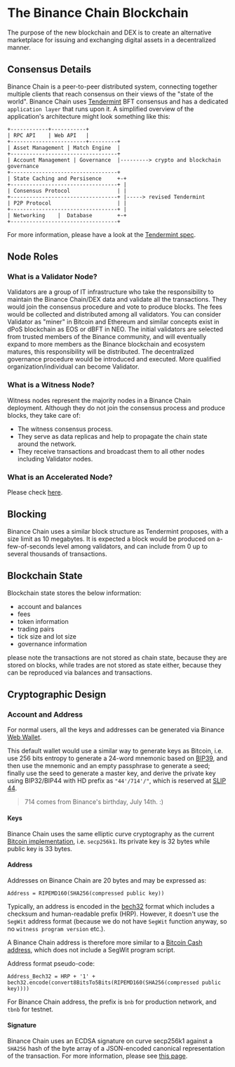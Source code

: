 # The Binance Chain Blockchain

The purpose of the new blockchain and DEX is to create an alternative marketplace for issuing and exchanging digital assets in a decentralized manner.

## Consensus Details

Binance Chain is a peer-to-peer distributed system, connecting together multiple clients that reach consensus on their views of the "state of the world". Binance Chain uses [Tendermint](https://github.com/tendermint/tendermint) BFT consensus and has a dedicated `application layer` that runs upon it. A simplified overview of the application's architecture might look something like this:

```
+------------+-----------+
| RPC API    | Web API   |
+------------------------+---------+
| Asset Management | Match Engine  |
+----------------------------------+
| Account Management | Governance  |---------> crypto and blockchain governance
+----------------------------------+
| State Caching and Persisence     +-+
+----------------------------------+ |
| Consensus Protocol               | |
+----------------------------------+ |-----> revised Tendermint
| P2P Protocol                     | |
+----------------------------------+ |
| Networking    |  Database        +-+
+----------------------------------+

```

For more information, please have a look at the [Tendermint spec](https://github.com/tendermint/tendermint/blob/master/docs/spec/consensus/consensus.md).


## Node Roles

### What is a Validator Node?

Validators are a group of IT infrastructure who take the responsibility to maintain the Binance 
Chain/DEX data and validate all the transactions. They would join the consensus procedure and 
vote to produce blocks. The fees would be collected and distributed among all validators. 
You can consider Validator as "miner" in Bitcoin and Ethereum and similar concepts exist in dPoS 
blockchain as EOS or dBFT in NEO. The initial validators are selected from trusted members of the 
Binance community, and will eventually expand to more members as the Binance blockchain and 
ecosystem matures, this responsibility will be distributed. The decentralized governance procedure
would be introduced and executed. More qualified organization/individual can become Validator.


### What is a Witness Node?

Witness nodes represent the majority nodes in a Binance Chain deployment. Although they do not join the consensus process 
and produce blocks, they take care of:

- The witness consensus process.
- They serve as data replicas and help to propagate the chain state around the network.
- They receive transactions and broadcast them to all other nodes including Validator nodes.

### What is an Accelerated Node?

Please check [here](faq.md#what_is_the_accelerated_node).

## Blocking

Binance Chain uses a similar block structure as Tendermint proposes, with a size limit as 10 megabytes. 
It is expected a block would be produced on a-few-of-seconds level among validators, and can include 
from 0 up to several thousands of transactions.

## Blockchain State

Blockchain state stores the below information:

- account and balances
- fees
- token information
- trading pairs
- tick size and lot size
- governance information

please note the transactions are not stored as chain state, because they are stored on blocks, while 
trades are not stored as state either, because they can be reproduced via balances and transactions.

## Cryptographic Design

### Account and Address
For normal users, all the keys and addresses can be generated via Binance [Web Wallet](https://testnet.binance.org/create).

This default wallet would use a similar way to generate keys as Bitcoin, i.e. use 256 bits entropy to generate a 24-word mnemonic based on [BIP39](https://github.com/bitcoin/bips/blob/master/bip-0039.mediawiki), and then use the mnemonic and an empty passphrase to generate a seed; finally use the seed to generate a master key, and derive the private key using BIP32/BIP44 with HD prefix as `"44'/714'/"`, which is reserved at [SLIP 44](https://github.com/satoshilabs/slips/blob/master/slip-0044.md). 
        
>714 comes from Binance's birthday, July 14th. :)

#### Keys
Binance Chain uses the same elliptic curve cryptography as the current [Bitcoin implementation](https://github.com/btcsuite/btcd/tree/master/btcec), i.e. `secp256k1`. Its private key is 32 bytes while public key is 33 bytes.

#### Address

Addresses on Binance Chain are 20 bytes and may be expressed as: 
```
Address = RIPEMD160(SHA256(compressed public key))
```

Typically, an address is encoded in the [bech32](https://github.com/bitcoin/bips/blob/master/bip-0173.mediawiki) format which includes a checksum and human-readable prefix (HRP). However, it doesn't use the `SegWit` address format (because we do not have `SegWit` function anyway, so no `witness program version` etc.). 

A Binance Chain address is therefore more similar to a [Bitcoin Cash address](https://github.com/bitcoincashorg/bitcoincash.org/blob/master/spec/cashaddr.md), which does not include a SegWit program script.

Address format pseudo-code: 
```
Address_Bech32 = HRP + '1' + bech32.encode(convert8BitsTo5Bits(RIPEMD160(SHA256(compressed public key))))
```

For Binance Chain address, the prefix is `bnb` for production network, and `tbnb` for testnet.

#### Signature

Binance Chain uses an ECDSA signature on curve secp256k1 against a `SHA256` hash of the byte array of a JSON-encoded canonical representation of the transaction. For more information, please see [this page](./encoding.md#canonical-bytes-for-signing).
